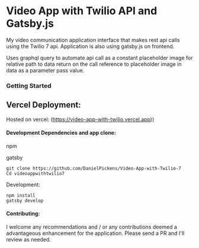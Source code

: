 # Video App with Twilio API and Gatsby.js
My video communication application interface that makes rest api calls using the Twilio 7 api. Application is also using gatsby.js on frontend. 

Uses graphql query to automate api call as a constant placeholder image for relative path to data return on the call reference to placeholder image in data as a parameter pass value.


### Getting Started





## Vercel Deployment:
Hosted on vercel: (https://video-app-with-twilio.vercel.app))

#### Development Dependencies and app clone:
npm

gatsby
```
git clone https://github.com/DanielPickens/Video-App-with-Twilio-7
Cd videoappwithtwilio7

```

Development:
```
npm install
gatsby develop
```

#### Contributing:

I welcome any recommendations and / or any contributions deemed a advantageous enhancement for the application. Please send a PR and I'll review as needed. 

